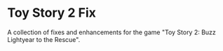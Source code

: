 # Toy Story 2 Fix
A collection of fixes and enhancements for the game "Toy Story 2: Buzz Lightyear to the Rescue".
